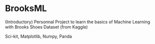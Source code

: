 # BrooksML

(Introductory) Personnal Project to learn the basics of Machine Learning with Brooks Shoes Dataset (from Kaggle)

Sci-kit, Matplotlib, Numpy, Panda
